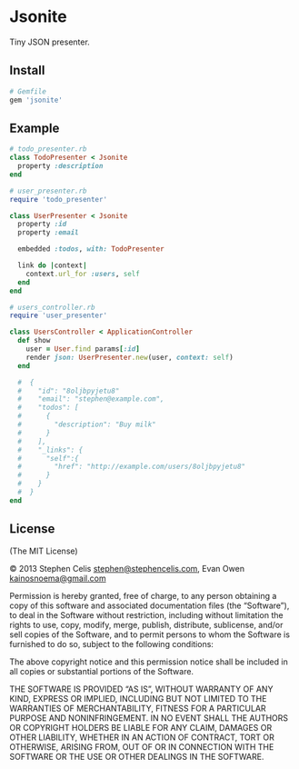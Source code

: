 # Jsonite

Tiny JSON presenter.

## Install

``` rb
# Gemfile
gem 'jsonite'
```

## Example

``` rb
# todo_presenter.rb
class TodoPresenter < Jsonite
  property :description
end
```

``` rb
# user_presenter.rb
require 'todo_presenter'

class UserPresenter < Jsonite
  property :id
  property :email

  embedded :todos, with: TodoPresenter

  link do |context|
    context.url_for :users, self
  end
end
```

``` rb
# users_controller.rb
require 'user_presenter'

class UsersController < ApplicationController
  def show
    user = User.find params[:id]
    render json: UserPresenter.new(user, context: self)
  end

  #  {
  #    "id": "8oljbpyjetu8"
  #    "email": "stephen@example.com",
  #    "todos": [
  #      {
  #        "description": "Buy milk"
  #      }
  #    ],
  #    "_links": {
  #      "self":{
  #        "href": "http://example.com/users/8oljbpyjetu8"
  #      }
  #    }
  #  }
end
```

## License

(The MIT License)

© 2013 Stephen Celis <stephen@stephencelis.com>, Evan Owen <kainosnoema@gmail.com>

Permission is hereby granted, free of charge, to any person obtaining a copy
of this software and associated documentation files (the “Software”), to deal
in the Software without restriction, including without limitation the rights
to use, copy, modify, merge, publish, distribute, sublicense, and/or sell
copies of the Software, and to permit persons to whom the Software is
furnished to do so, subject to the following conditions:

The above copyright notice and this permission notice shall be included in all
copies or substantial portions of the Software.

THE SOFTWARE IS PROVIDED “AS IS”, WITHOUT WARRANTY OF ANY KIND, EXPRESS OR
IMPLIED, INCLUDING BUT NOT LIMITED TO THE WARRANTIES OF MERCHANTABILITY,
FITNESS FOR A PARTICULAR PURPOSE AND NONINFRINGEMENT. IN NO EVENT SHALL THE
AUTHORS OR COPYRIGHT HOLDERS BE LIABLE FOR ANY CLAIM, DAMAGES OR OTHER
LIABILITY, WHETHER IN AN ACTION OF CONTRACT, TORT OR OTHERWISE, ARISING FROM,
OUT OF OR IN CONNECTION WITH THE SOFTWARE OR THE USE OR OTHER DEALINGS IN THE
SOFTWARE.
